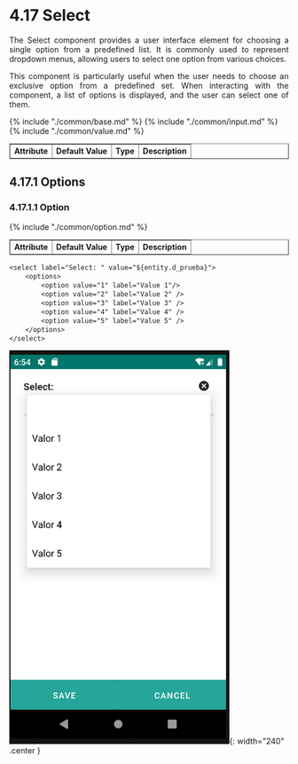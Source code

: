# 4.17 Select
<div style="text-align: justify;">
<p>The Select component provides a user interface element for choosing a single option from a predefined list. It is commonly used to represent dropdown menus, allowing users to select one option from various choices.</p>
<p>This component is particularly useful when the user needs to choose an exclusive option from a predefined set. When interacting with the component, a list of options is displayed, and the user can select one of them.</p>
</div>
<table border="1">
    <thead>
        <tr>
            <th colspan="2">Attribute</th>
            <th>Default Value</th>
            <th>Type</th>
            <th>Description</th>
         </tr>
    </thead>
    <tbody>
        {% include "./common/base.md" %}
        {% include "./common/input.md" %}
        {% include "./common/value.md" %}
   </tbody>
</table>

## 4.17.1 Options

### 4.17.1.1 Option
<table border="1">
    <thead>
        <tr>
            <th colspan="2">Attribute</th>
            <th>Default Value</th>
            <th>Type</th>
            <th>Description</th>
         </tr>
    </thead>
    <tbody>
        {% include "./common/option.md" %}
   </tbody>
</table>

    <select label="Select: " value="${entity.d_prueba}">
        <options>
            <option value="1" label="Value 1"/>
            <option value="2" label="Value 2" />
            <option value="3" label="Value 3" />
            <option value="4" label="Value 4" />
            <option value="5" label="Value 5" />
        </options>
    </select>

![img.png](../img/select.png){: width="240" .center }
